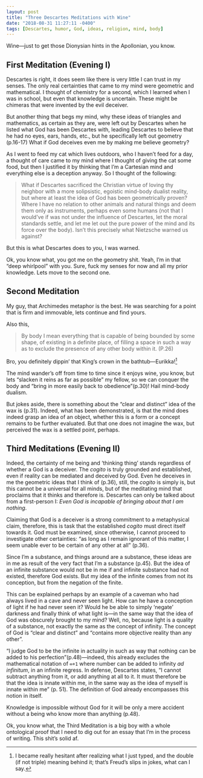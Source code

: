 ```yaml
---
layout: post
title: "Three Descartes Meditations with Wine"
date: "2018-08-31 11:27:11 -0400"
tags: [Descartes, humor, God, ideas, religion, mind, body]
---
```


Wine—just to get those Dionysian hints in the Apollonian, you know.

## First Meditation (Evening I)

Descartes is right, it does seem like there is very little I can trust in my senses. The only real certainties that came to my mind were geometric and mathematical. I thought of chemistry for a second, which I learned when I was in school, but even that knowledge is uncertain. These might be chimeras that were invented by the evil deceiver.

But another thing that begs my mind, why these ideas of triangles and mathematics, as certain as they are, were left out by Descartes when he listed what God has been Descartes with, leading Descartes to believe that he had no eyes, ears, hands, etc., but he specifically left out geometry (p.16-17) What if God deceives even me by making me believe geometry?

As I went to feed my cat which lives outdoors, who I haven’t feed for a day, a thought of care came to my mind where I thought of giving the cat some food, but then I justified it by thinking that I’m a Cartesian mind and everything else is a deception anyway. So I thought of the following:
> What if Descartes sacrificed the Christian virtue of loving thy neighbor with a more solipsistic, egoistic mind-body dualist reality, but where at least the idea of God has been geometrically proven? Where I have no relation to other animals and natural things and deem them only as instruments, perhaps even some humans (not that I would’ve if was not under the influence of Descartes, let the moral standards settle, and let me let out the pure power of the mind and its force over the body). Isn’t this precisely what Nietzsche warned us against?

But this is what Descartes does to you, I was warned.

Ok, you know what, you got me on the geometry shit. Yeah, I’m in that “deep whirlpool” with you. Sure, fuck my senses for now and all my prior knowledge. Lets move to the second one.  

## Second Meditation

My guy, that Archimedes metaphor is the best. He was searching for a point that is firm and immovable, lets continue and find yours.  

Also this,
> By body I mean everything that is capable of being bounded by some shape, of existing in a definite place, of filling a space in such a way as to exclude the presence of any other body within it. (P.26)

Bro, you definitely dippin’ that King’s crown in the bathtub—Eurikka![^1]

The mind wander’s off from time to time since it enjoys wine, you know, but lets “slacken it reins as far as possible” my fellow, so we can conquer the body and “bring in more easily back to obedience”(p.30)! Hail mind-body dualism.

But jokes aside, there is something about the “clear and distinct” idea of the wax is (p.31). Indeed, what has been demonstrated, is that the mind does indeed grasp an idea of an object, whether this is a form or a concept remains to be further evaluated. But that one does not imagine the wax, but perceived the wax is a settled point, perhaps.

## Third Meditations (Evening II)

Indeed, the certainty of me being and ‘thinking thing’ stands regardless of whether a God is a deceiver. The *cogito* is truly grounded and established, even if reality can be mediated and deceived by God. Even he deceives in me the geometric ideas that I think of (p.36), still, the *cogito* is simply is, but this cannot be a universal for all minds, but of the meditating mind that proclaims that it thinks and therefore is. Descartes can only be talked about from a first-person I: *Even God is incapable of bringing about that I am nothing*.  

Claiming that God is a deceiver is a strong commitment to a metaphysical claim, therefore, this is task that the established *cogito* must direct itself towards it. God must be examined, since otherwise, I cannot proceed to investigate other certainties: “as long as I remain ignorant of this matter, I seem unable ever to be certain of any other at all” (p.36).

Since I’m a substance, and things around are a substance, these ideas are in me as result of the very fact that I’m a substance (p.45). But the idea of an infinite substance would not be in me if and infinite substance had not existed, therefore God exists. But my idea of the infinite comes from not its conception, but from the negation of the finite.

This can be explained perhaps by an example of a caveman who had always lived in a cave and never seen light. How can he have a conception of light if he had never seen it? Would he be able to simply ‘negate’ darkness and finally think of what light is—in the same way that the idea of God was obscurely brought to my mind? Well, no, because light is a quality of a substance, not exactly the same as the concept of infinity. The concept of God is “clear and distinct” and “contains more objective reality than any other”.

“I judge God to be the infinite in actuality in such as way that nothing can be added to his perfection”(p.48)—indeed, this already excludes the mathematical notation of `∞+1` where number can be added to infinity *ad infinitum*, in an infinite regress. In defense, Descartes states, “I cannot subtract anything from it, or add anything at all to it. It must therefore be that the idea is innate within me, in the same way as the idea of myself is innate within me” (p. 51). The definition of God already encompasses this notion in itself.

Knowledge is impossible without God for it will be only a mere accident without a being who know more than anything (p.48).

Ok, you know what, the Third Meditation is a big boy with a whole ontological proof that I need to dig out for an essay that I’m in the process of writing. This shit’s solid af.


[^1]: I became really hesitant after realizing what I just typed, and the double (if not triple) meaning behind it; that’s Freud’s slips in jokes, what can I say.
